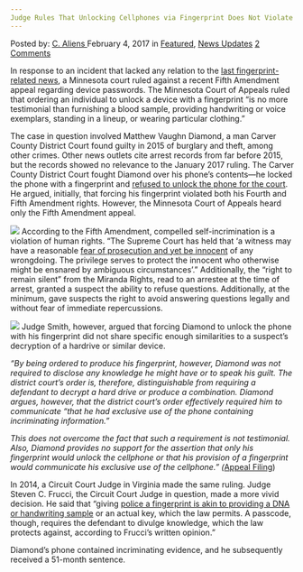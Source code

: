```yaml
---
Judge Rules That Unlocking Cellphones via Fingerprint Does Not Violate Constitutional Rights
---
```

<article class="post-listing post-17971 post type-post status-publish format-standard has-post-thumbnail hentry  tag-cellphones tag-constitutional tag-fingerprint tag-judge tag-rights tag-rules tag-unlocking tag-violate">
    <div class="post-inner">
        <span>Posted by: <a href="https://www.deepdotweb.com/author/caliens/" title="">C. Aliens </a></span>
    <span>February 4, 2017</span>
    <span>in <a href="https://www.deepdotweb.com/category/deepdot-news/" rel="category tag">Featured</a>, <a href="https://www.deepdotweb.com/category/news-updates/" rel="category tag">News Updates</a></span>
    <span><a href="https://www.deepdotweb.com/2017/02/04/judge-rules-unlocking-cellphones-via-fingerprint-not-violate-constitutional-rights/#comments">2 Comments</a></span>
    </p>
    <div class="clear"></div>
    <div class="entry">
    <p>In response to an incident that lacked any relation to the <a href="https://www.deepdotweb.com/2016/10/29/feds-forcing-people-unlock-phones-via-fingerprint-raises-major-privacy-concerns/">last fingerprint-related news</a>, a Minnesota court ruled against a recent Fifth Amendment appeal regarding device passwords. The Minnesota Court of Appeals ruled that ordering an individual to unlock a device with a fingerprint “is no more testimonial than furnishing a blood sample, providing handwriting or voice exemplars, standing in a lineup, or wearing particular clothing.”</p>
    <p>The case in question involved Matthew Vaughn Diamond, a man Carver County District Court found guilty in 2015 of burglary and theft, among other crimes. Other news outlets cite arrest records from far before 2015, but the records showed no relevance to the January 2017 ruling. The Carver County District Court fought Diamond over his phone’s contents—he locked the phone with a fingerprint and <a href="https://www.rt.com/usa/374160-fifth-amendment-fingerprint-cellphone-court/">refused to unlock the phone for the court</a>. He argued, initially, that forcing his fingerprint violated both his Fourth and Fifth Amendment rights. However, the Minnesota Court of Appeals heard only the Fifth Amendment appeal.</p>
    <p><img class="wp-image-17976 aligncenter" src="https://www.deepdotweb.com/wp-content/uploads/2017/01/word-image-39.jpeg" srcset="https://www.deepdotweb.com/wp-content/uploads/2017/01/word-image-39.jpeg 750w, https://www.deepdotweb.com/wp-content/uploads/2017/01/word-image-39-300x160.jpeg 300w" sizes="(max-width: 750px) 100vw, 750px"/> According to the Fifth Amendment, compelled self-incrimination is a violation of human rights. “The Supreme Court has held that ‘a witness may have a reasonable <a href="https://supreme.justia.com/cases/federal/us/532/17/">fear of prosecution and yet be innocent</a> of any wrongdoing. The privilege serves to protect the innocent who otherwise might be ensnared by ambiguous circumstances’.&#8221; Additionally, the “right to remain silent” from the Miranda Rights, read to an arrestee at the time of arrest, granted a suspect the ability to refuse questions. Additionally, at the minimum, gave suspects the right to avoid answering questions legally and without fear of immediate repercussions.</p>
    <p><img class="wp-image-17977 aligncenter" src="https://www.deepdotweb.com/wp-content/uploads/2017/01/word-image-40.jpeg" srcset="https://www.deepdotweb.com/wp-content/uploads/2017/01/word-image-40.jpeg 653w, https://www.deepdotweb.com/wp-content/uploads/2017/01/word-image-40-300x146.jpeg 300w" sizes="(max-width: 653px) 100vw, 653px"/> Judge Smith, however, argued that forcing Diamond to unlock the phone with his fingerprint did not share specific enough similarities to a suspect’s decryption of a hardrive or similar device.</p>
    <p><em>“By being ordered to produce his fingerprint, however, Diamond was not required to disclose any knowledge he might have or to speak his guilt. The district court’s order is, therefore, distinguishable from requiring a defendant to decrypt a hard drive or produce a combination. Diamond argues, however, that the district court’s order effectively required him to communicate “that he had exclusive use of the phone containing incriminating information.” </em></p>
    <p><em>This does not overcome the fact that such a requirement is not testimonial. Also, Diamond provides no support for the assertion that only his fingerprint would unlock the cellphone or that his provision of a fingerprint would communicate his exclusive use of the cellphone.” (</em><a href="https://www.documentcloud.org/documents/3353077-OPa152075-011717.html">Appeal Filing</a>)</p>
    <p>In 2014, a Circuit Court Judge in Virginia made the same ruling. Judge Steven C. Frucci, the Circuit Court Judge in question, made a more vivid decision. He said that “giving <a href="http://dailycaller.com/2017/01/18/court-constitutional-to-compel-man-to-use-fingerprint-to-unlock-phone/">police a fingerprint is akin to providing a DNA or handwriting sample</a> or an actual key, which the law permits. A passcode, though, requires the defendant to divulge knowledge, which the law protects against, according to Frucci&#8217;s written opinion.”</p>
    <p>Diamond’s phone contained incriminating evidence, and he subsequently received a 51-month sentence.</p>
    </div>
    <span style="display:none"><a href="https://www.deepdotweb.com/tag/cellphones/" rel="tag">cellphones</a> <a href="https://www.deepdotweb.com/tag/constitutional/" rel="tag">constitutional</a> <a href="https://www.deepdotweb.com/tag/fingerprint/" rel="tag">fingerprint</a> <a href="https://www.deepdotweb.com/tag/judge/" rel="tag">judge</a> <a href="https://www.deepdotweb.com/tag/rights/" rel="tag">rights</a> <a href="https://www.deepdotweb.com/tag/rules/" rel="tag">rules</a> <a href="https://www.deepdotweb.com/tag/unlocking/" rel="tag">unlocking</a> <a href="https://www.deepdotweb.com/tag/violate/" rel="tag">violate</a></span> <span style="display:none" class="updated">2017-02-04</span>
    <div style="display:none" class="vcard author" itemprop="author" itemscope itemtype="http://schema.org/Person"><strong class="fn" itemprop="name"><a href="https://www.deepdotweb.com/author/caliens/" title="Posts by C. Aliens" rel="author">C. Aliens</a></strong></div>
    </div>
</article>

